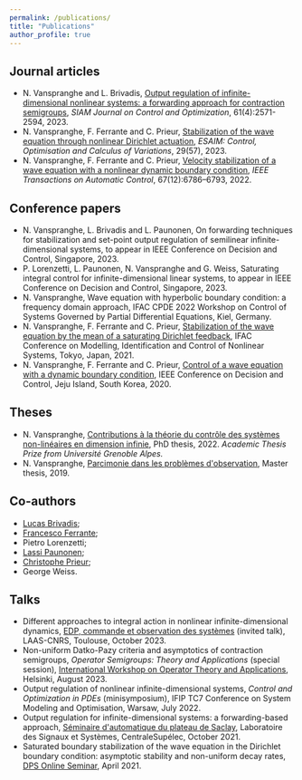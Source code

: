 ```yaml
---
permalink: /publications/
title: "Publications"
author_profile: true
---
```


## Journal articles

- N. Vanspranghe and L. Brivadis, [Output regulation of infinite-dimensional nonlinear systems: a forwarding approach for contraction semigroups](https://hal.archives-ouvertes.fr/hal-03540759/document), *SIAM Journal on Control and Optimization*, 61(4):2571-2594, 2023.
- N. Vanspranghe, F. Ferrante and C. Prieur, [Stabilization of the wave equation through nonlinear Dirichlet actuation](https://doi.org/10.1051/cocv/2022077), *ESAIM: Control, Optimisation and Calculus of Variations*, 29(57),  2023.
- N. Vanspranghe, F. Ferrante and C. Prieur, [Velocity stabilization of a wave equation with a nonlinear dynamic boundary condition](https://hal.archives-ouvertes.fr/hal-03349947/document), *IEEE Transactions on Automatic Control*, 67(12):6786–6793, 2022.

## Conference papers

- N. Vanspranghe, L. Brivadis and L. Paunonen, On forwarding techniques for stabilization and set-point output regulation of semilinear infinite-dimensional systems, to appear in IEEE Conference on Decision and Control, Singapore, 2023.
- P. Lorenzetti, L. Paunonen, N. Vanspranghe and G. Weiss, Saturating integral control for infinite-dimensional linear systems, to appear in IEEE Conference on Decision and Control, Singapore, 2023.
- N. Vanspranghe, Wave equation with hyperbolic boundary condition: a frequency domain approach, IFAC CPDE 2022 Workshop on Control of Systems Governed by Partial Differential Equations, Kiel, Germany.
- N. Vanspranghe, F. Ferrante and C. Prieur, [Stabilization of the wave equation by the mean of a saturating Dirichlet feedback](https://hal.archives-ouvertes.fr/hal-03349953/document), IFAC Conference on Modelling, Identification and Control of Nonlinear Systems, Tokyo, Japan, 2021.
- N. Vanspranghe, F. Ferrante and C. Prieur, [Control of a wave equation with a dynamic boundary condition](https://hal.archives-ouvertes.fr/hal-02987252/document), IEEE Conference on Decision and Control, Jeju Island, South Korea, 2020.

## Theses

- N. Vanspranghe, [Contributions à la théorie du contrôle des systèmes non-linéaires en dimension infinie](https://theses.hal.science/tel-03881092/document), PhD thesis, 2022.
*Academic Thesis Prize from Université Grenoble Alpes.*
- N. Vanspranghe, [Parcimonie dans les problèmes d'observation](https://hal.archives-ouvertes.fr/hal-03350395/document), Master thesis, 2019.

## Co-authors

- [Lucas Brivadis](https://sites.google.com/view/lucas-brivadis/homepage);
- [Francesco Ferrante](http://www.fferrante.net);
- Pietro Lorenzetti;
- [Lassi Paunonen](https://paunonenmath.com/index.html);
- [Christophe Prieur](https://www.gipsa-lab.grenoble-inp.fr/~christophe.prieur/index.html);
- George Weiss.

## Talks

- Different approaches to integral action in nonlinear infinite-dimensional dynamics, [EDP, commande et observation des systèmes](https://indico.math.cnrs.fr/event/9782/) (invited talk), LAAS-CNRS, Toulouse, October 2023.
- Non-uniform Datko-Pazy criteria and asymptotics of contraction semigroups, *Operator Semigroups: Theory and Applications* (special session), [International Workshop on Operator Theory and Applications](https://www.helsinki.fi/en/conferences/iwota2023), Helsinki, August 2023.
- Output regulation of nonlinear infinite-dimensional systems, *Control and Optimization in PDEs* (minisymposium), IFIP TC7 Conference on System Modeling and Optimisation, Warsaw, July 2022.
- Output regulation for infinite-dimensional systems: a forwarding-based approach, [Séminaire d'automatique du plateau de Saclay](https://icode-seminars.github.io), Laboratoire des Signaux et Systèmes, CentraleSupélec, October 2021.
- Saturated boundary stabilization of the wave equation in the Dirichlet boundary condition: asymptotic stability and non-uniform decay rates, [DPS Online Seminar](http://aero.us.es/DPSOnlineSeminar/Seminar.html), April 2021.







